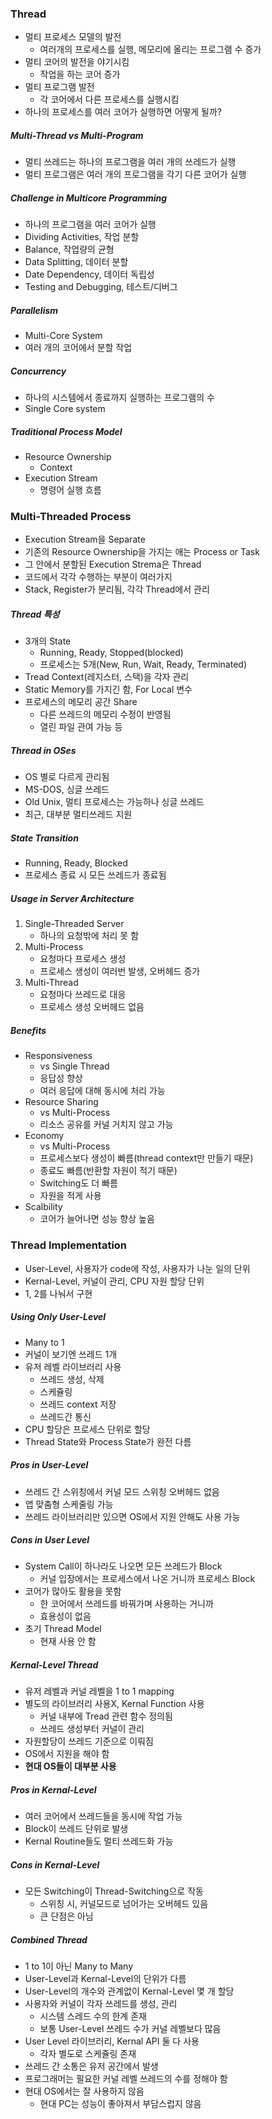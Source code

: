 ### Thread

- 멀티 프로세스 모델의 발전
  - 여러개의 프로세스를 실행, 메모리에 올리는 프로그램 수 증가
- 멀티 코어의 발전을 야기시킴
  - 작업을 하는 코어 증가
- 멀티 프로그램 발전
  - 각 코어에서 다른 프로세스를 실행시킴
- 하나의 프로세스를 여러 코어가 실행하면 어떻게 될까?

##### Multi-Thread vs Multi-Program

- 멀티 쓰레드는 하나의 프로그램을 여러 개의 쓰레드가 실행
- 멀티 프로그램은 여러 개의 프로그램을 각기 다른 코어가 실행

##### Challenge in Multicore Programming

- 하나의 프로그램을 여러 코어가 실행
- Dividing Activities, 작업 분할
- Balance, 작업량의 균형
- Data Splitting, 데이터 분할
- Date Dependency, 데이터 독립성
- Testing and Debugging, 테스트/디버그

##### Parallelism

- Multi-Core System
- 여러 개의 코어에서 분할 작업

##### Concurrency

- 하나의 시스템에서 종료까지 실행하는 프로그램의 수
- Single Core system

##### Traditional Process Model

- Resource Ownership
  - Context
- Execution Stream
  - 명령어 실행 흐름

### Multi-Threaded Process

- Execution Stream을 Separate
- 기존의 Resource Ownership을 가지는 애는 Process or Task
- 그 안에서 분할된 Execution Strema은 Thread
- 코드에서 각각 수행하는 부분이 여러가지
- Stack, Register가 분리됨, 각각 Thread에서 관리

##### Thread 특성

- 3개의 State
  - Running, Ready, Stopped(blocked)
  - 프로세스는 5개(New, Run, Wait, Ready, Terminated)
- Tread Context(레지스터, 스택)을 각자 관리
- Static Memory를 가지긴 함, For Local 변수
- 프로세스의 메모리 공간 Share
  - 다른 쓰레드의 메모리 수정이 반영됨
  - 열린 파일 관여 가능 등

##### Thread in OSes

- OS 별로 다르게 관리됨
- MS-DOS, 싱글 쓰레드
- Old Unix, 멀티 프로세스는 가능하나 싱글 쓰레드
- 최근, 대부분 멀티쓰레드 지원

##### State Transition

- Running, Ready, Blocked
- 프로세스 종료 시 모든 쓰레드가 종료됨

##### Usage in Server Architecture

1. Single-Threaded Server
   - 하나의 요청밖에 처리 못 함
2. Multi-Process
   - 요청마다 프로세스 생성
   - 프로세스 생성이 여러번 발생, 오버헤드 증가
3. Multi-Thread
   - 요청마다 쓰레드로 대응
   - 프로세스 생성 오버헤드 없음

##### Benefits

- Responsiveness
  - vs Single Thread
  - 응답성 향상
  - 여러 응답에 대해 동시에 처리 가능
- Resource Sharing
  - vs Multi-Process
  - 리소스 공유를 커널 거치지 않고 가능
- Economy
  - vs Multi-Process
  - 프로세스보다 생성이 빠름(thread context만 만들기 때문)
  - 종료도 빠름(반환할 자원이 적기 때문)
  - Switching도 더 빠름
  - 자원을 적게 사용
- Scalbility
  - 코어가 늘어나면 성능 향상 높음

### Thread Implementation

- User-Level, 사용자가 code에 작성, 사용자가 나눈 일의 단위
- Kernal-Level, 커널이 관리, CPU 자원 할당 단위
- 1, 2를 나눠서 구현

##### Using Only User-Level

- Many to 1
- 커널이 보기엔 쓰레드 1개
- 유저 레벨 라이브러리 사용
  - 쓰레드 생성, 삭제
  - 스케쥴링
  - 쓰레드 context 저장
  - 쓰레드간 통신
- CPU 할당은 프로세스 단위로 할당
- Thread State와 Process State가 완전 다름

##### Pros in User-Level

- 쓰레드 간 스위칭에서 커널 모드 스위칭 오버헤드 없음
- 앱 맞춤형 스케줄링 가능
- 쓰레드 라이브러리만 있으면 OS에서 지원 안해도 사용 가능

##### Cons in User Level

- System Call이 하나라도 나오면 모든 쓰레드가 Block
  - 커널 입장에서는 프로세스에서 나온 거니까 프로세스 Block
- 코어가 많아도 활용을 못함
  - 한 코어에서 쓰레드를 바꿔가며 사용하는 거니까
  - 효용성이 없음
- 초기 Thread Model
  - 현재 사용 안 함

##### Kernal-Level Thread

- 유저 레벨과 커널 레벨을 1 to 1 mapping
- 별도의 라이브러리 사용X, Kernal Function 사용
  - 커널 내부에 Tread 관련 함수 정의됨
  - 쓰레드 생성부터 커널이 관리
- 자원할당이 쓰레드 기준으로 이뤄짐
- OS에서 지원을 해야 함
- **현대 OS들이 대부분 사용**

##### Pros in Kernal-Level

- 여러 코어에서 쓰레드들을 동시에 작업 가능
- Block이 쓰레드 단위로 발생
- Kernal Routine들도 멀티 쓰레드화 가능

##### Cons in Kernal-Level

- 모든 Switching이 Thread-Switching으로 작동
  - 스위칭 시, 커널모드로 넘어가는 오버헤드 있음
  - 큰 단점은 아님

##### Combined Thread

- 1 to 1이 아닌 Many to Many
- User-Level과 Kernal-Level의 단위가 다름
- User-Level의 개수와 관계없이 Kernal-Level 몇 개 할당
- 사용자와 커널이 각자 쓰레드를 생성, 관리
  - 시스템 스레드 수의 한계 존재
  - 보통 User-Level 쓰레드 수가 커널 레벨보다 많음
- User Level 라이브러리, Kernal API 둘 다 사용
  - 각자 별도로 스케쥴링 존재
- 쓰레드 간 소통은 유저 공간에서 발생
- 프로그래머는 필요한 커널 레벨 쓰레드의 수를 정해야 함
- 현대 OS에서는 잘 사용하지 않음
  - 현대 PC는 성능이 좋아져서 부담스럽지 않음
